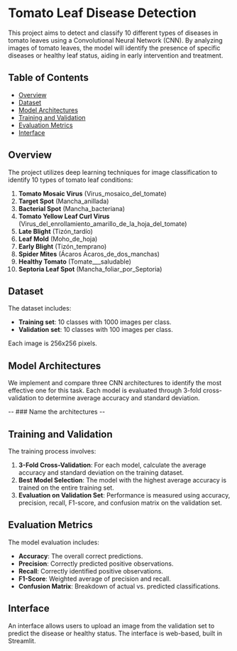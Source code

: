 
# Tomato Leaf Disease Detection

This project aims to detect and classify 10 different types of diseases in tomato leaves using a Convolutional Neural Network (CNN). By analyzing images of tomato leaves, the model will identify the presence of specific diseases or healthy leaf status, aiding in early intervention and treatment.

## Table of Contents
- [Overview](#overview)
- [Dataset](#dataset)
- [Model Architectures](#model-architectures)
- [Training and Validation](#training-and-validation)
- [Evaluation Metrics](#evaluation-metrics)
- [Interface](#interface)

## Overview
The project utilizes deep learning techniques for image classification to identify 10 types of tomato leaf conditions:
1. **Tomato Mosaic Virus** (Virus_mosaico_del_tomate)
2. **Target Spot** (Mancha_anillada)
3. **Bacterial Spot** (Mancha_bacteriana)
4. **Tomato Yellow Leaf Curl Virus** (Virus_del_enrollamiento_amarillo_de_la_hoja_del_tomate)
5. **Late Blight** (Tizón_tardío)
6. **Leaf Mold** (Moho_de_hoja)
7. **Early Blight** (Tizón_temprano)
8. **Spider Mites** (Ácaros Ácaros_de_dos_manchas)
9. **Healthy Tomato** (Tomate___saludable)
10. **Septoria Leaf Spot** (Mancha_foliar_por_Septoria)

## Dataset
The dataset includes:
- **Training set**: 10 classes with 1000 images per class.
- **Validation set**: 10 classes with 100 images per class.

Each image is 256x256 pixels.

## Model Architectures
We implement and compare three CNN architectures to identify the most effective one for this task. Each model is evaluated through 3-fold cross-validation to determine average accuracy and standard deviation.

-- ### Name the architectures --

## Training and Validation
The training process involves:
1. **3-Fold Cross-Validation**: For each model, calculate the average accuracy and standard deviation on the training dataset.
2. **Best Model Selection**: The model with the highest average accuracy is trained on the entire training set.
3. **Evaluation on Validation Set**: Performance is measured using accuracy, precision, recall, F1-score, and confusion matrix on the validation set.

## Evaluation Metrics
The model evaluation includes:
- **Accuracy**: The overall correct predictions.
- **Precision**: Correctly predicted positive observations.
- **Recall**: Correctly identified positive observations.
- **F1-Score**: Weighted average of precision and recall.
- **Confusion Matrix**: Breakdown of actual vs. predicted classifications.

## Interface
An interface allows users to upload an image from the validation set to predict the disease or healthy status. The interface is web-based, built in Streamlit.

